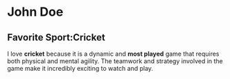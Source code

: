 # John Doe
## Favorite Sport:Cricket
I love **cricket** because it is a dynamic and **most played** game that requires both physical and mental agility. The teamwork and strategy involved in the game make it incredibly exciting to watch and play.